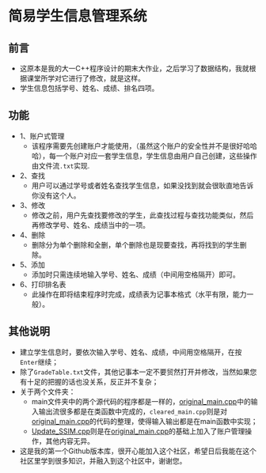 # 简易学生信息管理系统
## 前言
* 这原本是我的大一C++程序设计的期末大作业，之后学习了数据结构，我就根据课堂所学对它进行了修改，就是这样。
* 学生信息包括学号、姓名、成绩、排名四项。
## 功能
* 1、账户式管理
  * 该程序需要先创建账户才能使用，（虽然这个账户的安全性并不是很好哈哈哈），每一个账户对应一套学生信息，学生信息由用户自己创建，这些操作由文件流`.txt`实现.
* 2、查找
  * 用户可以通过学号或者姓名查找学生信息，如果没找到就会很耿直地告诉你没有这个人。
* 3、修改
  * 修改之前，用户先查找要修改的学生，此查找过程与查找功能类似，然后再修改学号、姓名、成绩当中的一项。
* 4、删除
  * 删除分为单个删除和全删，单个删除也是现要查找，再将找到的学生删除。
* 5、添加
  * 添加时只需连续地输入学号、姓名、成绩（中间用空格隔开）即可。
* 6、打印排名表
  * 此操作在即将结束程序时完成，成绩表为记事本格式（水平有限，能力一般）。
## 其他说明
* 建立学生信息时，要依次输入学号、姓名、成绩，中间用空格隔开，在按`Enter`继续；
* 除了`GradeTable.txt`文件，其他记事本一定不要贸然打开并修改，当然如果您有十足的把握的话也没关系，反正并不复杂；
* 关于两个文件夹：
  * main文件夹中的两个源代码的程序都是一样的，[original_main.cpp](https://github.com/chenxin18307382228/Simple-Student-Information-Manager/blob/master/main/cleared_main.cpp)中的输入输出流很多都是在类函数中完成的，`cleared_main.cpp`则是对[original_main.cpp](https://github.com/chenxin18307382228/Simple-Student-Information-Manager/blob/master/main/cleared_main.cpp)的代码的整理，使得输入输出都是在main函数中实现；
  * [Update_SSIM.cpp](https://github.com/chenxin18307382228/Simple-Student-Information-Manager/blob/master/update_main/Update_SSIM.cpp)则是在[original_main.cpp](https://github.com/chenxin18307382228/Simple-Student-Information-Manager/blob/master/main/cleared_main.cpp)的基础上加入了账户管理操作，其他内容无异。
* 这是我的第一个Github版本库，很开心能加入这个社区，希望日后我能在这个社区里学到很多知识，并融入到这个社区中，谢谢您。
